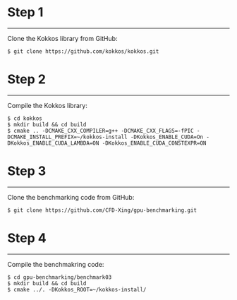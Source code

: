 # Step 1
------------------
Clone the Kokkos library from GitHub:

    $ git clone https://github.com/kokkos/kokkos.git

# Step 2
------------------
Compile the Kokkos library:

    $ cd kokkos
    $ mkdir build && cd build 
    $ cmake .. -DCMAKE_CXX_COMPILER=g++ -DCMAKE_CXX_FLAGS=-fPIC -DCMAKE_INSTALL_PREFIX=~/kokkos-install -DKokkos_ENABLE_CUDA=On -DKokkos_ENABLE_CUDA_LAMBDA=ON -DKokkos_ENABLE_CUDA_CONSTEXPR=ON

# Step 3
------------------
Clone the benchmarking code from GitHub:

    $ git clone https://github.com/CFD-Xing/gpu-benchmarking.git

# Step 4
------------------
Compile the benchmakring code:

    $ cd gpu-benchmarking/benchmark03
    $ mkdir build && cd build
    $ cmake ../. -DKokkos_ROOT=~/kokkos-install/
